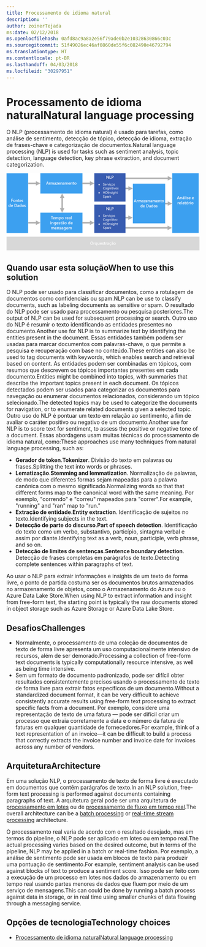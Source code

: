```yaml
---
title: Processamento de idioma natural
description: ''
author: zoinerTejada
ms:date: 02/12/2018
ms.openlocfilehash: 0afd8ac9a8a2e56f79ade0b2e10328630866c03c
ms.sourcegitcommit: 51f49026ec46af0860de55f6c082490e46792794
ms.translationtype: HT
ms.contentlocale: pt-BR
ms.lasthandoff: 04/03/2018
ms.locfileid: "30297951"
---
```

# <a name="natural-language-processing"></a><span data-ttu-id="c5b65-102">Processamento de idioma natural</span><span class="sxs-lookup"><span data-stu-id="c5b65-102">Natural language processing</span></span>

<span data-ttu-id="c5b65-103">O NLP (processamento de idioma natural) é usado para tarefas, como análise de sentimento, detecção de tópico, detecção de idioma, extração de frases-chave e categorização de documentos.</span><span class="sxs-lookup"><span data-stu-id="c5b65-103">Natural language processing (NLP) is used for tasks such as sentiment analysis, topic detection, language detection, key phrase extraction, and document categorization.</span></span>

![](./images/nlp-pipeline.png)

## <a name="when-to-use-this-solution"></a><span data-ttu-id="c5b65-104">Quando usar esta solução</span><span class="sxs-lookup"><span data-stu-id="c5b65-104">When to use this solution</span></span>

<span data-ttu-id="c5b65-105">O NLP pode ser usado para classificar documentos, como a rotulagem de documentos como confidenciais ou spam.</span><span class="sxs-lookup"><span data-stu-id="c5b65-105">NLP can be use to classify documents, such as labeling documents as sensitive or spam.</span></span> <span data-ttu-id="c5b65-106">O resultado do NLP pode ser usado para processamento ou pesquisa posteriores.</span><span class="sxs-lookup"><span data-stu-id="c5b65-106">The output of NLP can be used for subsequent processing or search.</span></span> <span data-ttu-id="c5b65-107">Outro uso do NLP é resumir o texto identificando as entidades presentes no documento.</span><span class="sxs-lookup"><span data-stu-id="c5b65-107">Another use for NLP is to summarize text by identifying the entities present in the document.</span></span> <span data-ttu-id="c5b65-108">Essas entidades também podem ser usadas para marcar documentos com palavras-chave, o que permite a pesquisa e recuperação com base no conteúdo.</span><span class="sxs-lookup"><span data-stu-id="c5b65-108">These entities can also be used to tag documents with keywords, which enables search and retrieval based on content.</span></span> <span data-ttu-id="c5b65-109">As entidades podem ser combinadas em tópicos, com resumos que descrevem os tópicos importantes presentes em cada documento.</span><span class="sxs-lookup"><span data-stu-id="c5b65-109">Entities might be combined into topics, with summaries that describe the important topics present in each document.</span></span> <span data-ttu-id="c5b65-110">Os tópicos detectados podem ser usados para categorizar os documentos para navegação ou enumerar documentos relacionados, considerando um tópico selecionado.</span><span class="sxs-lookup"><span data-stu-id="c5b65-110">The detected topics may be used to categorize the documents for navigation, or to enumerate related documents given a selected topic.</span></span> <span data-ttu-id="c5b65-111">Outro uso do NLP é pontuar um texto em relação ao sentimento, a fim de avaliar o caráter positivo ou negativo de um documento.</span><span class="sxs-lookup"><span data-stu-id="c5b65-111">Another use for NLP is to score text for sentiment, to assess the positive or negative tone of a document.</span></span> <span data-ttu-id="c5b65-112">Essas abordagens usam muitas técnicas do processamento de idioma natural, como:</span><span class="sxs-lookup"><span data-stu-id="c5b65-112">These approaches use many techniques from natural language processing, such as:</span></span> 

- <span data-ttu-id="c5b65-113">**Gerador de token**.</span><span class="sxs-lookup"><span data-stu-id="c5b65-113">**Tokenizer**.</span></span> <span data-ttu-id="c5b65-114">Divisão do texto em palavras ou frases.</span><span class="sxs-lookup"><span data-stu-id="c5b65-114">Splitting the text into words or phrases.</span></span>
- <span data-ttu-id="c5b65-115">**Lematização**.</span><span class="sxs-lookup"><span data-stu-id="c5b65-115">**Stemming and lemmatization**.</span></span> <span data-ttu-id="c5b65-116">Normalização de palavras, de modo que diferentes formas sejam mapeadas para a palavra canônica com o mesmo significado.</span><span class="sxs-lookup"><span data-stu-id="c5b65-116">Normalizing words so that that different forms map to the canonical word with the same meaning.</span></span> <span data-ttu-id="c5b65-117">Por exemplo, "correndo" e "correu" mapeados para "correr".</span><span class="sxs-lookup"><span data-stu-id="c5b65-117">For example, "running" and "ran" map to "run."</span></span> 
- <span data-ttu-id="c5b65-118">**Extração de entidade**.</span><span class="sxs-lookup"><span data-stu-id="c5b65-118">**Entity extraction**.</span></span> <span data-ttu-id="c5b65-119">Identificação de sujeitos no texto.</span><span class="sxs-lookup"><span data-stu-id="c5b65-119">Identifying subjects in the text.</span></span>
- <span data-ttu-id="c5b65-120">**Detecção de parte do discurso**.</span><span class="sxs-lookup"><span data-stu-id="c5b65-120">**Part of speech detection**.</span></span> <span data-ttu-id="c5b65-121">Identificação do texto como um verbo, substantivo, particípio, sintagma verbal e assim por diante.</span><span class="sxs-lookup"><span data-stu-id="c5b65-121">Identifying text as a verb, noun, participle, verb phrase, and so on.</span></span>
- <span data-ttu-id="c5b65-122">**Detecção de limites de sentenças**.</span><span class="sxs-lookup"><span data-stu-id="c5b65-122">**Sentence boundary detection**.</span></span> <span data-ttu-id="c5b65-123">Detecção de frases completas em parágrafos de texto.</span><span class="sxs-lookup"><span data-stu-id="c5b65-123">Detecting complete sentences within paragraphs of text.</span></span>

<span data-ttu-id="c5b65-124">Ao usar o NLP para extrair informações e insights de um texto de forma livre, o ponto de partida costuma ser os documentos brutos armazenados no armazenamento de objetos, como o Armazenamento do Azure ou o Azure Data Lake Store.</span><span class="sxs-lookup"><span data-stu-id="c5b65-124">When using NLP to extract information and insight from free-form text, the starting point is typically the raw documents stored in object storage such as Azure Storage or Azure Data Lake Store.</span></span> 

## <a name="challenges"></a><span data-ttu-id="c5b65-125">Desafios</span><span class="sxs-lookup"><span data-stu-id="c5b65-125">Challenges</span></span>

- <span data-ttu-id="c5b65-126">Normalmente, o processamento de uma coleção de documentos de texto de forma livre apresenta um uso computacionalmente intensivo de recursos, além de ser demorado.</span><span class="sxs-lookup"><span data-stu-id="c5b65-126">Processing a collection of free-form text documents is typically computationally resource intensive, as well as being time intensive.</span></span>
- <span data-ttu-id="c5b65-127">Sem um formato de documento padronizado, pode ser difícil obter resultados consistentemente precisos usando o processamento de texto de forma livre para extrair fatos específicos de um documento.</span><span class="sxs-lookup"><span data-stu-id="c5b65-127">Without a standardized document format, it can be very difficult to achieve consistently accurate results using free-form text processing to extract specific facts from a document.</span></span> <span data-ttu-id="c5b65-128">Por exemplo, considere uma representação de texto de uma fatura &mdash; pode ser difícil criar um processo que extraia corretamente a data e o número da fatura de faturas em qualquer quantidade de fornecedores.</span><span class="sxs-lookup"><span data-stu-id="c5b65-128">For example, think of a text representation of an invoice&mdash;it can be difficult to build a process that correctly extracts the invoice number and invoice date for invoices across any number of vendors.</span></span>

## <a name="architecture"></a><span data-ttu-id="c5b65-129">Arquitetura</span><span class="sxs-lookup"><span data-stu-id="c5b65-129">Architecture</span></span>

<span data-ttu-id="c5b65-130">Em uma solução NLP, o processamento de texto de forma livre é executado em documentos que contêm parágrafos de texto.</span><span class="sxs-lookup"><span data-stu-id="c5b65-130">In an NLP solution, free-form text processing is performed against documents containing paragraphs of text.</span></span> <span data-ttu-id="c5b65-131">A arquitetura geral pode ser uma arquitetura de [processamento em lotes](../big-data/batch-processing.md) ou de [processamento de fluxo em tempo real](../big-data/real-time-processing.md).</span><span class="sxs-lookup"><span data-stu-id="c5b65-131">The overall architecture can be a [batch processing](../big-data/batch-processing.md) or [real-time stream processing](../big-data/real-time-processing.md) architecture.</span></span>

<span data-ttu-id="c5b65-132">O processamento real varia de acordo com o resultado desejado, mas em termos do pipeline, o NLP pode ser aplicado em lotes ou em tempo real.</span><span class="sxs-lookup"><span data-stu-id="c5b65-132">The actual processing varies based on the desired outcome, but in terms of the pipeline, NLP may be applied in a batch or real-time fashion.</span></span> <span data-ttu-id="c5b65-133">Por exemplo, a análise de sentimento pode ser usada em blocos de texto para produzir uma pontuação de sentimento.</span><span class="sxs-lookup"><span data-stu-id="c5b65-133">For example, sentiment analysis can be used against blocks of text to produce a sentiment score.</span></span> <span data-ttu-id="c5b65-134">Isso pode ser feito com a execução de um processo em lotes nos dados do armazenamento ou em tempo real usando partes menores de dados que fluem por meio de um serviço de mensagens.</span><span class="sxs-lookup"><span data-stu-id="c5b65-134">This can could be done by running a batch process against data in storage, or in real time using smaller chunks of data flowing through a messaging service.</span></span>

## <a name="technology-choices"></a><span data-ttu-id="c5b65-135">Opções de tecnologia</span><span class="sxs-lookup"><span data-stu-id="c5b65-135">Technology choices</span></span>

- [<span data-ttu-id="c5b65-136">Processamento de idioma natural</span><span class="sxs-lookup"><span data-stu-id="c5b65-136">Natural language processing</span></span>](../technology-choices/natural-language-processing.md)